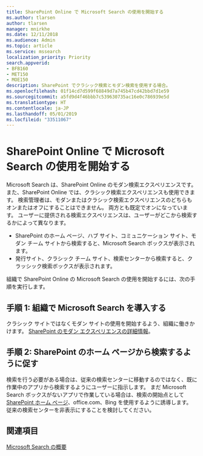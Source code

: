 ```yaml
---
title: SharePoint Online で Microsoft Search の使用を開始する
ms.author: tlarsen
author: tlarsen
manager: mnirkhe
ms.date: 12/11/2018
ms.audience: Admin
ms.topic: article
ms.service: mssearch
localization_priority: Priority
search.appverid:
- BFB160
- MET150
- MOE150
description: SharePoint でクラシック検索とモダン検索を使用する場合。
ms.openlocfilehash: 01f14cd7d599f68849d7a745b47cd42bbd7d1e59
ms.sourcegitcommit: a5fd9d4f46bbb7c539630735ac16e0c786939e5d
ms.translationtype: HT
ms.contentlocale: ja-JP
ms.lasthandoff: 05/01/2019
ms.locfileid: "33511067"
---
```

# <a name="get-started-with-microsoft-search-in-sharepoint-online"></a>SharePoint Online で Microsoft Search の使用を開始する

Microsoft Search は、SharePoint Online のモダン検索エクスペリエンスです。 また、SharePoint Online では、クラシック検索エクスペリエンスも使用できます。 検索管理者は、モダンまたはクラシック検索エクスペリエンスのどちらもオンまたはオフにすることはできません。 両方とも既定でオンになっています。 ユーザーに提供される検索エクスペリエンスは、ユーザーがどこから検索するかによって異なります。

- SharePoint のホーム ページ、ハブ サイト、コミュニケーション サイト、モダン チーム サイトから検索すると、Microsoft Search ボックスが表示されます。 
- 発行サイト、クラシック チーム サイト、検索センターから検索すると、クラッシック検索ボックスが表示されます。

組織で SharePoint Online の Microsoft Search の使用を開始するには、次の手順を実行します。 
## <a name="step-1-get-your-organization-to-adopt-microsoft-search"></a>手順 1: 組織で Microsoft Search を導入する 
クラシック サイトではなくモダン サイトの使用を開始するよう、組織に働きかけます。 [SharePoint のモダン エクスペリエンスの詳細情報](https://support.office.com/article/SharePoint-classic-and-modern-experiences-5725c103-505d-4a6e-9350-300d3ec7d73f)。
## <a name="step-2-promote-searching-from-the-sharepoint-home-page"></a>手順 2: SharePoint のホーム ページから検索するように促す 
検索を行う必要がある場合は、従来の検索センターに移動するのではなく、既に作業中のアプリから検索するようにユーザーに指示します。 まだ Microsoft Search ボックスがないアプリで作業している場合は、検索の開始点として [SharePoint ホーム ページ](https://microsoft.sharepoint.com/_layouts/15/sharepoint.aspx)、office.com、Bing を使用するように誘導します。 従来の検索センターを非表示にすることを検討してください。

## <a name="see-also"></a>関連項目
[Microsoft Search の概要](overview-microsoft-search.md)